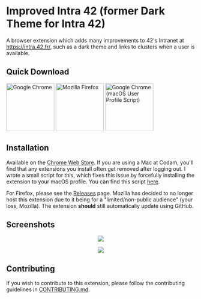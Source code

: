 # Improved Intra 42 (former Dark Theme for Intra 42)
A browser extension which adds many improvements to 42's Intranet at https://intra.42.fr/, such as a dark theme and links to clusters when a user is available.

## Quick Download
[<img src="https://lh4.ggpht.com/x-plP9YZXhCaiDkTKQ5S29PwLmdi4feEKrMOtQle4NuoOaUgKUMH9pPWIg91da3anhSmw-G8erEIuU0d" width="128" alt="Google Chrome" title="Download for Google Chrome">](https://chrome.google.com/webstore/detail/hmflgigeigiejaogcgamkecmlibcpdgo/)
[<img src="https://www.mozilla.org/media/img/structured-data/logo-firefox-browser.fbc7ffbb50fd.png" width="128" alt="Mozilla Firefox" title="Download for Mozilla Firefox">](https://github.com/FreekBes/improved_intra/releases/latest/download/firefox.xpi)
[<img src="https://www.iconattitude.com/icons/open_icon_library/oxygen-style/png/256/application-javascript.png" width="128" alt="Google Chrome (macOS User Profile Script)" title="Use a script to add the extension to your macOS profile, to not have to reinstall it every login">](https://github.com/FreekBes/codam_auto_extension_installer/)


## Installation
Available on the [Chrome Web Store](https://chrome.google.com/webstore/detail/hmflgigeigiejaogcgamkecmlibcpdgo/). If you are using a Mac at Codam, you'll find that any extensions you install often get removed after logging out. I wrote a small script for this, which fixes this issue by forcefully installing the extension to your macOS profile. You can find this script [here](https://github.com/FreekBes/codam_auto_extension_installer).

For Firefox, please see the [Releases](https://github.com/FreekBes/improved_intra/releases) page. Mozilla has decided to no longer host this extension due to it being for a "limited/non-public audience" (your loss, Mozilla). The extension **should** still automatically update using GitHub.


## Screenshots
<p align="center">
  <img src="https://raw.githubusercontent.com/FreekBes/improved_intra/master/promo/screenshot-1.png">
</p>

<p align="center">
  <img src="https://raw.githubusercontent.com/FreekBes/improved_intra/master/promo/screenshot-2.png">
</p>


## Contributing
If you wish to contribute to this extension, please follow the contributing guidelines in [CONTRIBUTING.md](CONTRIBUTING.md).
